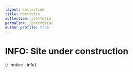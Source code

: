 ```yaml
---
layout: collection
title: Portfolio
collection: portfolio
permalink: /portfolio/
author_profile: true
---
```


# INFO: Site under construction
{: .notice--info}
